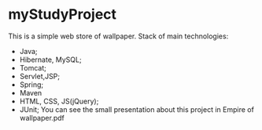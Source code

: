 # myStudyProject
This is a simple web store of wallpaper. 
Stack of main technologies: 
- Java; 
- Hibernate, MySQL;
- Tomcat; 
- Servlet,JSP; 
- Spring;
- Maven
- HTML, CSS, JS(jQuery);
- JUnit;
You can see the small presentation about this project in Empire of wallpaper.pdf
